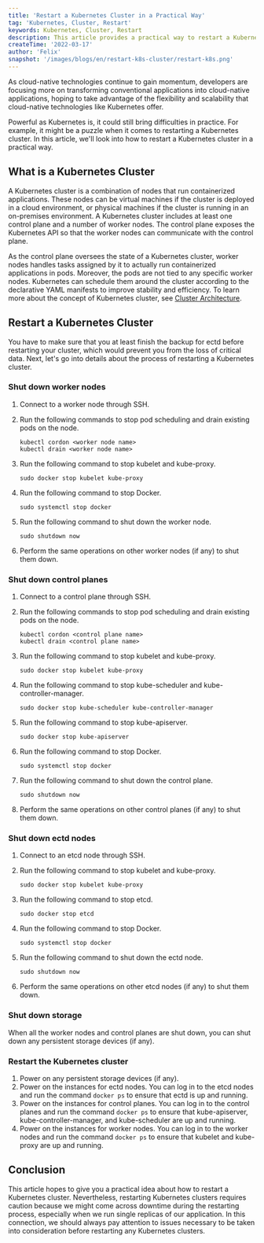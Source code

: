 ```yaml
---
title: 'Restart a Kubernetes Cluster in a Practical Way'  
tag: 'Kubernetes, Cluster, Restart'  
keywords: Kubernetes, Cluster, Restart  
description: This article provides a practical way to restart a Kubernetes cluster.   
createTime: '2022-03-17'  
author: 'Felix'  
snapshot: '/images/blogs/en/restart-k8s-cluster/restart-k8s.png'
---
```


As cloud-native technologies continue to gain momentum, developers are focusing more on transforming conventional applications into cloud-native applications, hoping to take advantage of the flexibility and scalability that cloud-native technologies like Kubernetes offer.

Powerful as Kubernetes is, it could still bring difficulties in practice. For example, it might be a puzzle when it comes to restarting a Kubernetes cluster. In this article, we'll look into how to restart a Kubernetes cluster in a practical way.

## What is a Kubernetes Cluster

A Kubernetes cluster is a combination of nodes that run containerized applications. These nodes can be virtual machines if the cluster is deployed in a cloud environment, or physical machines if the cluster is running in an on-premises environment. A Kubernetes cluster includes at least one control plane and a number of worker nodes. The control plane exposes the Kubernetes API so that the worker nodes can communicate with the control plane.

As the control plane oversees the state of a Kubernetes cluster, worker nodes handles tasks assigned by it to actually run containerized applications in pods. Moreover, the pods are not tied to any specific worker nodes. Kubernetes can schedule them around the cluster according to the declarative YAML manifests to improve stability and efficiency. To learn more about the concept of Kubernetes cluster, see [Cluster Architecture](https://kubernetes.io/docs/concepts/architecture/).

## Restart a Kubernetes Cluster

You have to make sure that you at least finish the backup for ectd before restarting your cluster, which would prevent you from the loss of critical data. Next, let's go into details about the process of restarting a Kubernetes cluster.

### Shut down worker nodes

1. Connect to a worker node through SSH.

2. Run the following commands to stop pod scheduling and drain existing pods on the node.

   ```
   kubectl cordon <worker node name>
   kubectl drain <worker node name>
   ```

3. Run the following command to stop kubelet and kube-proxy.

   ```
   sudo docker stop kubelet kube-proxy
   ```

4. Run the following command to stop Docker.

   ```
   sudo systemctl stop docker
   ```

5. Run the following command to shut down the worker node.

   ```
   sudo shutdown now
   ```

6. Perform the same operations on other worker nodes (if any) to shut them down.

### Shut down control planes

1. Connect to a control plane through SSH.

2. Run the following commands to stop pod scheduling and drain existing pods on the node.

   ```
   kubectl cordon <control plane name>
   kubectl drain <control plane name>
   ```

3. Run the following command to stop kubelet and kube-proxy.

   ```
   sudo docker stop kubelet kube-proxy
   ```

4. Run the following command to stop kube-scheduler and kube-controller-manager.

   ```
   sudo docker stop kube-scheduler kube-controller-manager
   ```

5. Run the following command to stop kube-apiserver.

   ```
   sudo docker stop kube-apiserver
   ```

6. Run the following command to stop Docker.

   ```
   sudo systemctl stop docker
   ```

7. Run the following command to shut down the control plane.

   ```
   sudo shutdown now
   ```

8. Perform the same operations on other control planes (if any) to shut them down.

### Shut down ectd nodes

1. Connect to an etcd node through SSH.

2. Run the following command to stop kubelet and kube-proxy.

   ```
   sudo docker stop kubelet kube-proxy
   ```

3. Run the following command to stop etcd.

   ```
   sudo docker stop etcd
   ```

4. Run the following command to stop Docker.

   ```
   sudo systemctl stop docker
   ```

5. Run the following command to shut down the ectd node.

   ```
   sudo shutdown now
   ```

6. Perform the same operations on other etcd nodes (if any) to shut them down.

### Shut down storage

When all the worker nodes and control planes are shut down, you can shut down any persistent storage devices (if any).

### Restart the Kubernetes cluster

1. Power on any persistent storage devices (if any).
2. Power on the instances for ectd nodes. You can log in to the etcd nodes and run the command `docker ps` to ensure that ectd is up and running.
3. Power on the instances for control planes. You can log in to the control planes and run the command `docker ps` to ensure that kube-apiserver, kube-controller-manager, and kube-scheduler are up and running.
4. Power on the instances for worker nodes. You can log in to the worker nodes and run the command `docker ps` to ensure that kubelet and kube-proxy are up and running.

## Conclusion

This article hopes to give you a practical idea about how to restart a Kubernetes cluster. Nevertheless, restarting Kubernetes clusters requires caution because we might come across downtime during the restarting process, especially when we run single replicas of our application. In this connection, we should always pay attention to issues necessary to be taken into consideration before restarting any Kubernetes clusters.